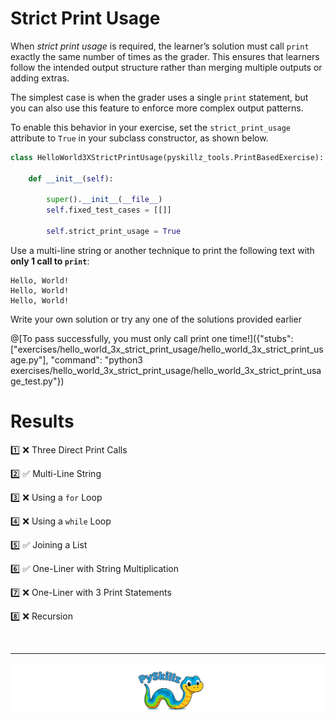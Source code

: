 # Strict Print Usage

When *strict print usage* is required, the learner’s solution must call `print` exactly the same number of times as the grader. This ensures that learners follow the intended output structure rather than merging multiple outputs or adding extras.

The simplest case is when the grader uses a single `print` statement, but you can also use this feature to enforce more complex output patterns.

To enable this behavior in your exercise, set the `strict_print_usage` attribute to `True` in your subclass constructor, as shown below.


```python
class HelloWorld3XStrictPrintUsage(pyskillz_tools.PrintBasedExercise):
    
    def __init__(self):

        super().__init__(__file__)
        self.fixed_test_cases = [[]]

        self.strict_print_usage = True
```

Use a multi-line string or another technique to print the following text with **only 1 call to `print`**:

```text
Hello, World!
Hello, World!
Hello, World!
```

Write your own solution or try any one of the solutions provided earlier

@[To pass successfully, you must only call print one time!]({"stubs": ["exercises/hello_world_3x_strict_print_usage/hello_world_3x_strict_print_usage.py"], "command": "python3 exercises/hello_world_3x_strict_print_usage/hello_world_3x_strict_print_usage_test.py"})

# Results

1️⃣ ❌ Three Direct Print Calls

2️⃣ ✅ Multi-Line String

3️⃣ ❌ Using a `for` Loop

4️⃣ ❌ Using a `while` Loop

5️⃣ ✅ Joining a List

6️⃣ ✅ One-Liner with String Multiplication

7️⃣ ❌ One-Liner with 3 Print Statements

8️⃣ ❌ Recursion

<BR>

************

[![PySkillz](../../graphics/PySkillzFooter.png)](skillz-catalog)
